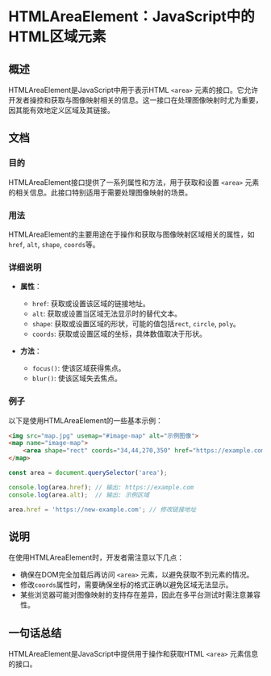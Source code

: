 <!--
Meta Description: # HTMLAreaElement：JavaScript中的HTML区域元素 ## 概述 HTMLAreaElement是JavaScript中用于表示HTML `<area>` 元素的接口。它允许开发者操控和获取与图像映射相关的信息。这一接口在处理图像映射时尤为重要，因其能有效地定义区域及其链接。...
Meta Keywords: area, href, alt, map, coords
-->

# HTMLAreaElement：JavaScript中的HTML区域元素

## 概述
HTMLAreaElement是JavaScript中用于表示HTML `<area>` 元素的接口。它允许开发者操控和获取与图像映射相关的信息。这一接口在处理图像映射时尤为重要，因其能有效地定义区域及其链接。

## 文档
### 目的
HTMLAreaElement接口提供了一系列属性和方法，用于获取和设置 `<area>` 元素的相关信息。此接口特别适用于需要处理图像映射的场景。

### 用法
HTMLAreaElement的主要用途在于操作和获取与图像映射区域相关的属性，如`href`, `alt`, `shape`, `coords`等。

### 详细说明
- **属性**：
  - `href`: 获取或设置该区域的链接地址。
  - `alt`: 获取或设置当区域无法显示时的替代文本。
  - `shape`: 获取或设置区域的形状，可能的值包括`rect`, `circle`, `poly`。
  - `coords`: 获取或设置区域的坐标，具体数值取决于形状。

- **方法**：
  - `focus()`: 使该区域获得焦点。
  - `blur()`: 使该区域失去焦点。

### 例子
以下是使用HTMLAreaElement的一些基本示例：

```html
<img src="map.jpg" usemap="#image-map" alt="示例图像">
<map name="image-map">
    <area shape="rect" coords="34,44,270,350" href="https://example.com" alt="示例区域" />
</map>
```

```javascript
const area = document.querySelector('area');

console.log(area.href); // 输出: https://example.com
console.log(area.alt);  // 输出: 示例区域

area.href = 'https://new-example.com'; // 修改链接地址
```

## 说明
在使用HTMLAreaElement时，开发者需注意以下几点：
- 确保在DOM完全加载后再访问 `<area>` 元素，以避免获取不到元素的情况。
- 修改`coords`属性时，需要确保坐标的格式正确以避免区域无法显示。
- 某些浏览器可能对图像映射的支持存在差异，因此在多平台测试时需注意兼容性。

## 一句话总结
HTMLAreaElement是JavaScript中提供用于操作和获取HTML `<area>` 元素信息的接口。